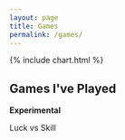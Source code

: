 ```yaml
---
layout: page
title: Games
permalink: /games/
---
```


{% include chart.html %}

## Games I've Played

**Experimental**

Luck vs Skill

<canvas id="chart" width="400" height="400"></canvas>
<script>
var ctx = document.getElementById('chart');
var myBubbleChart = new Chart(ctx, {
    type: 'bubble',
    data: 
    {
        datasets: 
        [{
            label: 'Super Smash Brothers Melee',
            data:
            [{
                x: 2.4,
                y: 1.2,
                r: 10
            }]
        },
        {
            label: 'Chess',
            data:
            [{
                x: 3.0,
                y: 0.3,
                r: 10
            }]
        },
        {
            label: 'Call of Duty',
            data:
            [{
                x: 1.5,
                y: 2.1,
                r: 10
            }]
        }],
        labels: ["Little Skill", "Some Skill", "Skill Based"]
    },
    options: {
        ...Chart.defaults.bubble,
        legend: {
            display: true,
            labels: {
                fontColor: 'rgb(255, 99, 132)'
            }
        },
        title: {
            display: true,
            text: 'Custom Chart Title'
        }
    }
});
</script>